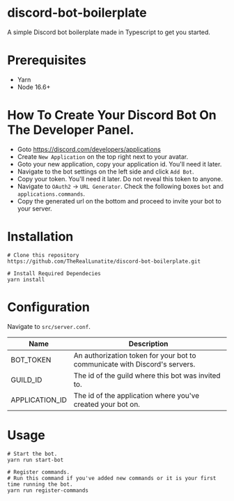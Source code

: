 # discord-bot-boilerplate
A simple Discord bot boilerplate made in Typescript to get you started. 

# Prerequisites
- Yarn
- Node 16.6+

# How To Create Your Discord Bot On The Developer Panel.

- Goto https://discord.com/developers/applications
- Create ```New Application``` on the top right next to your avatar.
- Goto your new application, copy your application id. You'll need it later.
- Navigate to the bot settings on the left side and click ```Add Bot```.
- Copy your token. You'll need it later. Do not reveal this token to anyone.
- Navigate to ```OAuth2``` -> ```URL Generator```. Check the following boxes ```bot``` and ```applications.commands```. 
- Copy the generated url on the bottom and proceed to invite your bot to your server.

# Installation
```
# Clone this repository
https://github.com/TheRealLunatite/discord-bot-boilerplate.git

# Install Required Dependecies
yarn install
```

# Configuration
Navigate to ```src/server.conf```.

|Name|Description|
|----|-----------|
|BOT_TOKEN|An authorization token for your bot to communicate with Discord's servers.|
|GUILD_ID|The id of the guild where this bot was invited to.|
|APPLICATION_ID|The id of the application where you've created your bot on.|

# Usage
```
# Start the bot.
yarn run start-bot

# Register commands.
# Run this command if you've added new commands or it is your first time running the bot.
yarn run register-commands
```
